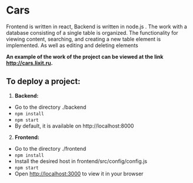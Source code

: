 # Cars

Frontend is written in react, Backend is written in node.js . The work with a database consisting of a single table is organized. The functionality for viewing content, searching, and creating a new table element is implemented. As well as editing and deleting elements

**An example of the work of the project can be viewed at the link http://cars.lixit.ru.**

## To deploy a project:

1. **Backend:**
- Go to the directory ./backend
- ```npm install```
- ```npm start```
- By default, it is available on http://localhost:8000

2. **Frontend:**
- Go to the directory ./frontend
- ```npm install```
- Install the desired host in frontend/src/config/config.js
- ```npm start```
- Open [http://localhost:3000](http://localhost:3000) to view it in your browser
